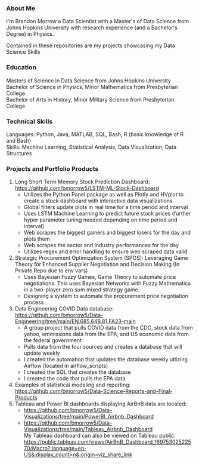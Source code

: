 ### About Me 

I'm Brandon Morrow a Data Scientist with a Master's of Data Science from Johns Hopkins University with research experience (and a Bachelor's Degree) in Physics. <br>

Contained in these repositories are my projects showcasing my Data Science Skills

### Education
Masters of Science in Data Science from Johns Hopkins University <br>
Bachelor of Science in Physics, Minor Mathematics from Presbyterian College <br>
Bachelor of Arts in History, Minor Military Science from Presbyterian College

### Technical Skills
Languages: Python, Java, MATLAB, SQL, Bash, R (basic knowledge of R and Bash) <br>
Skills: Machine Learning, Statistical Analysis, Data Visualization, Data Structures

### Projects and Portfolio Products
1. Long Short Term Memory Stock Prediction Dashboard: https://github.com/bmorrow5/LSTM-ML-Stock-Dashboard 
   - Utilizes the Python Panel package as well as Plotly and HVplot to create a stock dashboard with interactive data visualizations
   - Global filters update plots in real time for a time period and interval
   - Uses LSTM Machine Learning to predict future stock prices (further hyper parameter tuning needed depending on time period and interval)
   - Web scrapes the biggest gainers and biggest losers for the day and plots them
   - Web scrapes the sector and industry performances for the day
   - Utilizes regex and error handling to ensure web scraped data valid
2. Strategic Procurement Optimization System (SPOS): Leveraging Game Theory for Enhanced Supplier Negotiation and Decision Making (In Private Repo due to env vars)
   - Uses Bayesian Fuzzy Games, Game Theory to automate price negotiations. This uses Bayesian Networks with Fuzzy Mathematics in a two-player zero sum mixed strategy game.
   - Designing a system to automate the procurement price negotiation process
4. Data Engineering COVID Data database: https://github.com/bmorrow5/Data-Engineering/tree/main/EN.685.648.81.FA23-main 
   - A group project that pulls COVID data from the CDC, stock data from yahoo, emmissions data from the EPA, and US economic data from the federal government
   - Pulls data from the four sources and creates a database that will update weekly
   - I created the automation that updates the database weekly utlizing Airflow (located in airflow_scripts)
   - I created the SQL that creates the database
   - I created the code that pulls the EPA data
5. Examples of statistical modeling and reporting: https://github.com/bmorrow5/Data-Science-Reports-and-Final-Products
6. Tableau and Power BI dashboards displaying AirBnB data are located:
   - https://github.com/bmorrow5/Data-Visualizations/tree/main/PowerBI_Airbnb_Dashboard
   - https://github.com/bmorrow5/Data-Visualizations/tree/main/Tableau_Airbnb_Dashboard <br>
My Tableau dashboard can also be viewed on Tableau public: https://public.tableau.com/views/AirBnB_Dashboard_16975302522570/Macro?:language=en-US&:display_count=n&:origin=viz_share_link
